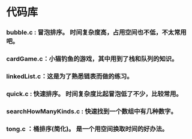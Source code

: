 # 代码库
### bubble.c : 冒泡排序。 时间复杂度高，占用空间也不低，不太常用吧。
### cardGame.c：小猫钓鱼的游戏，其中用到了栈和队列的知识。
### linkedList.c：这是为了熟悉链表而做的练习。
### quick.c : 快速排序。 时间复杂度比起冒泡低了不少，比较常用。
### searchHowManyKinds.c : 快速找到一个数组中有几种数字。
### tong.c ：桶排序(简化)。 是一个用空间换取时间的好办法。


